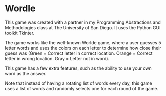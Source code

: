 # Wordle

This game was created with a partner in my Programming Abstractions and Methodologies class at The University of San Diego. It uses the Python GUI toolkit Tkinter. 

The game works like the well-known Worlde game, where a user guesses 5 letter words and uses the colors on each letter to determine how close their guess was (Green = Correct letter in correct location. Orange = Correct letter in wrong location. Gray = Letter not in word).

This game has a few extra features, such as the ability to use your own word as the answer.

Note that instead of having a rotating list of words every day, this game uses a list of words and randomly selects one for each round of the game.
